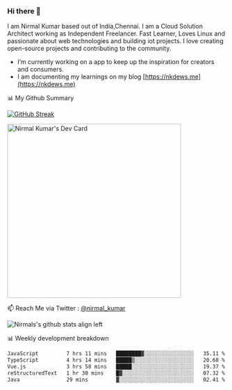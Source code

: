 ### Hi there 👋

 I am Nirmal Kumar based out of India,Chennai. I am a Cloud Solution Architect working as Independent Freelancer. Fast Learner, Loves Linux and passionate about web technologies and building iot projects. I love creating open-source projects and contributing to the community.

- I’m currently working on a app to keep up the inspiration for creators and consumers.
- I am documenting my learnings on my blog [https://nkdews.me](https://nkdews.me)


📊 My Github Summary

[![GitHub Streak](https://github-readme-streak-stats.herokuapp.com?user=nk-gears&theme=dark&hide_border=true&date_format=M%20j%5B%2C%20Y%5D)](https://git.io/streak-stats)

<a href="https://app.daily.dev/nirmal_kumar"><img src="https://api.daily.dev/devcards/a16cfcf02d384b16b41de71ce4d1d811.png?r=8ve" width="400" alt="Nirmal Kumar's Dev Card"/></a>

📫 Reach Me via  Twitter : [@nirmal_kumar](https://twitter.com/nirmal_kumar)

![Nirmals's github stats align left](https://github-readme-stats.vercel.app/api?username=nk-gears&show_icons=true)


📊 Weekly development breakdown

<!--START_SECTION:waka-->

```txt
JavaScript         7 hrs 11 mins   ████████▓░░░░░░░░░░░░░░░░   35.11 %
TypeScript         4 hrs 14 mins   █████▒░░░░░░░░░░░░░░░░░░░   20.68 %
Vue.js             3 hrs 58 mins   █████░░░░░░░░░░░░░░░░░░░░   19.37 %
reStructuredText   1 hr 30 mins    █▓░░░░░░░░░░░░░░░░░░░░░░░   07.32 %
Java               29 mins         ▓░░░░░░░░░░░░░░░░░░░░░░░░   02.41 %
```

<!--END_SECTION:waka-->



